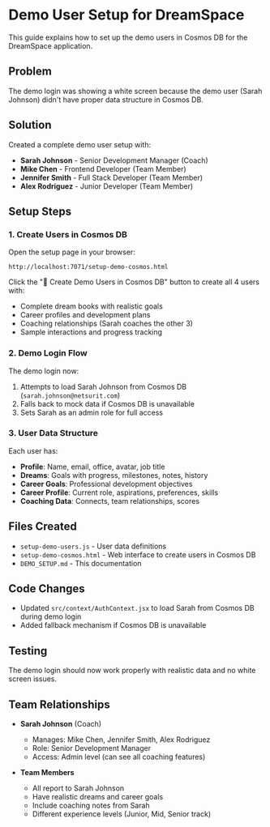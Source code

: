 # Demo User Setup for DreamSpace

This guide explains how to set up the demo users in Cosmos DB for the DreamSpace application.

## Problem
The demo login was showing a white screen because the demo user (Sarah Johnson) didn't have proper data structure in Cosmos DB.

## Solution
Created a complete demo user setup with:
- **Sarah Johnson** - Senior Development Manager (Coach)
- **Mike Chen** - Frontend Developer (Team Member)
- **Jennifer Smith** - Full Stack Developer (Team Member) 
- **Alex Rodriguez** - Junior Developer (Team Member)

## Setup Steps

### 1. Create Users in Cosmos DB
Open the setup page in your browser:
```
http://localhost:7071/setup-demo-cosmos.html
```

Click the "🎯 Create Demo Users in Cosmos DB" button to create all 4 users with:
- Complete dream books with realistic goals
- Career profiles and development plans
- Coaching relationships (Sarah coaches the other 3)
- Sample interactions and progress tracking

### 2. Demo Login Flow
The demo login now:
1. Attempts to load Sarah Johnson from Cosmos DB (`sarah.johnson@netsurit.com`)
2. Falls back to mock data if Cosmos DB is unavailable
3. Sets Sarah as an admin role for full access

### 3. User Data Structure
Each user has:
- **Profile**: Name, email, office, avatar, job title
- **Dreams**: Goals with progress, milestones, notes, history
- **Career Goals**: Professional development objectives
- **Career Profile**: Current role, aspirations, preferences, skills
- **Coaching Data**: Connects, team relationships, scores

## Files Created
- `setup-demo-users.js` - User data definitions
- `setup-demo-cosmos.html` - Web interface to create users in Cosmos DB
- `DEMO_SETUP.md` - This documentation

## Code Changes
- Updated `src/context/AuthContext.jsx` to load Sarah from Cosmos DB during demo login
- Added fallback mechanism if Cosmos DB is unavailable

## Testing
The demo login should now work properly with realistic data and no white screen issues.

## Team Relationships
- **Sarah Johnson** (Coach)
  - Manages: Mike Chen, Jennifer Smith, Alex Rodriguez
  - Role: Senior Development Manager
  - Access: Admin level (can see all coaching features)

- **Team Members**
  - All report to Sarah Johnson
  - Have realistic dreams and career goals
  - Include coaching notes from Sarah
  - Different experience levels (Junior, Mid, Senior track)
